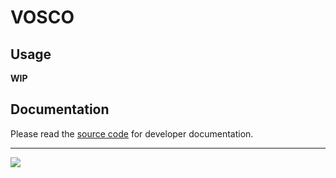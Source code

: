 VOSCO
=====

Usage
-----

**WIP**

Documentation
-------------

Please read the [source code](index.litcoffee) for developer documentation.

***

![](https://travis-ci.org/mnmtanish/vosco.svg?branch=master)
